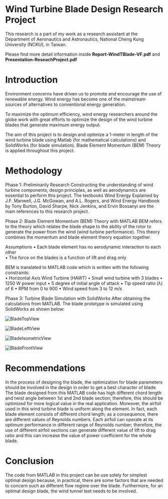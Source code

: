 # Wind Turbine Blade Design Research Project
This research is a part of my work as a research assistant at the Department of Aeronautics and Astronautics, National Cheng Kung University (NCKU), in Taiwan. 

Please find more detail information inside **Report-WindTBlade-VF.pdf** and **Presentation-ReseachProject.pdf**

# Introduction
Environment concerns have driven us to promote and encourage the use of renewable energy. Wind energy has become one of the mainstream sources of alternatives to conventional energy generation. 

To maximize the optimum efficiency, wind energy researchers around the globe work with great efforts to optimize the design of the wind turbine blades that generate maximum energy output. 

The aim of this project is to design and optimize a 1-meter in length of the wind turbine blade using Matlab (for mathematical calculations) and SolidWorks (for blade simulation). Blade Element Momentum (BEM) Theory is applied throughout this project. 

# Methodology
Phase 1: Preliminarily Research 
Constructing the understanding of wind turbine components, design principles, as well as aerodynamics are essential to perform this project. The textbooks Wind Energy Explained by J.F. Manwell, J.G. McGowan, and A.L. Rogers, and Wind Energy Handbook by Tony Burton, David Sharpe, Nick Jenkins, and Ervin Bossanyi are the main references to this research project. 

Phase 2: Blade Element Momentum (BEM) Theory with MATLAB
BEM refers to the theory which relates the blade shape to the ability of the rotor to generate the power from the wind (wind turbine performance). This theory combines the momentum and blade element theory equation together.

Assumptions
•	Each blade element has no aerodynamic interaction to each other  
•	The force on the blades is a function of lift and drag only

BEM is translated to MATLAB code which is written with the following constraints:  
•	Horizontal Axis Wind Turbine (HAWT)
•	Small wind turbine with 3 blades
•	1250 W power input
•	5 degree of initial angle of attack
•	Tip speed ratio (λ) of 6
•	RPM from 0 to 900
•	Wind speed from 3 to 12 m/s

Phase 3: Turbine Blade Simulation with SolidWorks 
After obtaining the calculations from MATLAB. The blade prototype is simulated using SolidWorks as shown below: 

![BladeTopView](https://github.com/nattirat/wind_turbine_blade_design/assets/144031651/ca9637d1-87b9-4199-9d44-a316030bd543)

![BladeLeftView](https://github.com/nattirat/wind_turbine_blade_design/assets/144031651/86e89a87-e36c-4d1e-8ccd-0737d3208ecc)

![BladeIsometricView](https://github.com/nattirat/wind_turbine_blade_design/assets/144031651/13bda051-0a60-4479-8207-abc173c9ccd8)

![BladeFrontView](https://github.com/nattirat/wind_turbine_blade_design/assets/144031651/07783d43-dbe0-442a-b0dc-5f879e48e2c7)

# Recommendations
In the process of designing the blade, the optimization for blade parameters should be involved in the design in order to get a best character of blade. The blade designed from this MATLAB code has high different chord length and twist angle between 1st and 2nd blade section; therefore, this should be optimized for more logical value in the real application. 
Moreover, the airfoil used in this wind turbine blade is uniform along the element. In fact, each blade element consists of different chord length; as a consequence, there are different values of Reynolds numbers. Each airfoil can operate at its optimum performance in different range of Reynolds number; therefore, the use of different airfoil sections can generate different value of lift to drag ratio and this can increase the value of power coefficient for the whole blade. 

# Conclusion
The code from MATLAB in this project can be use solely for simplest optimal design because, in practical, there are some factors that are needed to concern such as different flow regime over the blade. Furthermore, for an optimal design blade, the wind tunnel test needs to be involved.    


